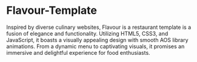 # Flavour-Template
Inspired by diverse culinary websites, Flavour is a restaurant template is a fusion of elegance and functionality. Utilizing HTML5, CSS3, and JavaScript, it boasts a visually appealing design with smooth AOS library animations. From a dynamic menu to captivating visuals, it promises an immersive and delightful experience for food enthusiasts.
